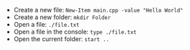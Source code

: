 - Create a new file: `New-Item main.cpp -value "Hello World"`
- Create a new folder: `mkdir Folder`
- Open a file: `./file.txt`
- Open a file in the console: `type ./file.txt`
- Open the current folder: `start ..`
<!--stackedit_data:
eyJoaXN0b3J5IjpbODg0MzE1NDk1XX0=
-->